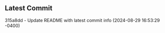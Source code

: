 
## Latest Commit
315a8dd - Update README with latest commit info (2024-08-29 16:53:29 -0400) <Yunxi-Zhou>
